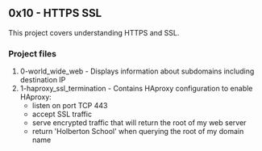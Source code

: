 ## 0x10 - HTTPS SSL
This project covers understanding HTTPS and SSL.

### Project files
1. 0-world_wide_web - Displays information about subdomains including destination IP
2. 1-haproxy_ssl_termination - Contains HAproxy configuration to enable HAproxy:
	- listen on port TCP 443
	- accept SSL traffic
	- serve encrypted traffic that will return the root of my web server
	- return 'Holberton School' when querying the root of my domain name
